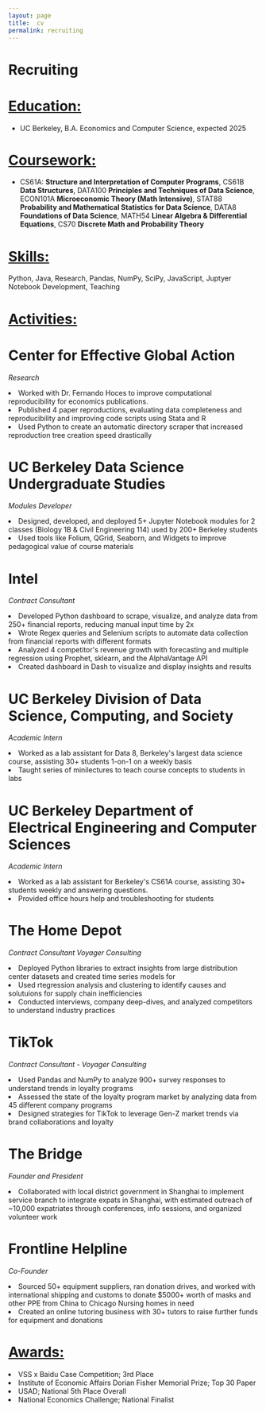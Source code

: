```yaml
---
layout: page
title:  cv
permalink: recruiting
---
```

# Recruiting

# <u>Education:</u>
- UC Berkeley, B.A. Economics and Computer Science, expected 2025

# <u>Coursework:</u>
- CS61A: **Structure and Interpretation of Computer Programs**, CS61B **Data Structures**, DATA100 **Principles and Techniques of Data Science**, ECON101A **Microeconomic Theory (Math Intensive)**, STAT88 **Probability and Mathematical Statistics for Data Science**, DATA8 **Foundations of Data Science**, MATH54 **Linear Algebra & Differential Equations**, CS70 **Discrete Math and Probability Theory**

# <u>Skills:</u>
Python, Java, Research, Pandas, NumPy, SciPy, JavaScript, Juptyer Notebook Development, Teaching

# <u>Activities:</u>

# Center for Effective Global Action
*Research*
<li>Worked with Dr. Fernando Hoces to improve computational reproducibility for economics publications.</li>
<li>Published 4 paper reproductions, evaluating data completeness and reproducibility and improving code scripts using Stata and R</li>
<li>Used Python to create an automatic directory scraper that increased reproduction tree creation speed drastically</li>


# UC Berkeley Data Science Undergraduate Studies
*Modules Developer*
<li>Designed, developed, and deployed 5+ Jupyter Notebook modules for 2 classes (Biology 1B & Civil Engineering 114) used by 200+ Berkeley students</li>
<li>Used tools like Folium, QGrid, Seaborn, and Widgets to improve pedagogical value of course materials</li>

# Intel
*Contract Consultant*
<li>Developed Python dashboard to scrape, visualize, and analyze data from 250+ financial reports, reducing manual input time by 2x</li>
<li>Wrote Regex queries and Selenium scripts to automate data collection from financial reports with different formats</li>
<li>Analyzed 4 competitor's revenue growth with forecasting and multiple regression using Prophet, sklearn, and the AlphaVantage API</li>
<li>Created dashboard in Dash to visualize and display insights and results</li>

# UC Berkeley Division of Data Science, Computing, and Society
*Academic Intern*
<li>Worked as a lab assistant for Data 8, Berkeley's largest data science course, assisting 30+ students 1-on-1 on a weekly basis</li>
<li>Taught series of minilectures to teach course concepts to students in labs</li>

# UC Berkeley Department of Electrical Engineering and Computer Sciences
*Academic Intern*
<li>Worked as a lab assistant for Berkeley's CS61A course, assisting 30+ students weekly and answering questions.</li>
<li>Provided office hours help and troubleshooting for students</li>

# The Home Depot
*Contract Consultant  Voyager Consulting*
<li>Deployed Python libraries to extract insights from large distribution center datasets and created time series models for</li>
<li>Used rtegression analysis and clustering to identify causes and solutuions for supply chain inefficiencies</li>
<li>Conducted interviews, company deep-dives, and analyzed competitors to understand industry practices</li>

# TikTok
*Contract Consultant - Voyager Consulting*
<li>Used Pandas and NumPy to analyze 900+ survey responses to understand trends in loyalty programs</li>
<li>Assessed the state of the loyalty program market by analyzing data from 45 different company programs</li>
<li>Designed strategies for TikTok to leverage Gen-Z market trends via brand collaborations and loyalty</li>

# The Bridge
*Founder and President*
<li>Collaborated with local district government in Shanghai to implement service branch to integrate expats in Shanghai, with estimated outreach of ~10,000 expatriates through conferences, info sessions, and organized volunteer work</li>

# Frontline Helpline
*Co-Founder*
<li>Sourced 50+ equipment suppliers, ran donation drives, and worked with international shipping and customs to donate $5000+ worth of masks and other PPE from China to Chicago Nursing homes in need</li>
<li>Created an online tutoring business with 30+ tutors to raise further funds for equipment and donations</li>


# <u>Awards:</u>
<li>VSS x Baidu Case Competition; 3rd Place</li>
<li>Institute of Economic Affairs Dorian Fisher Memorial Prize; Top 30 Paper</li>
<li>USAD; National 5th Place Overall</li>
<li>National Economics Challenge; National Finalist </li>